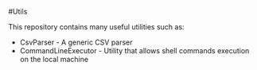 #Utils

This repository contains many useful utilities such as:

* CsvParser - A generic CSV parser
* CommandLineExecutor - Utility that allows shell commands execution on the local machine
